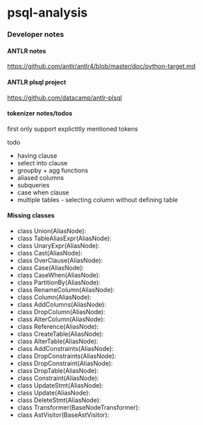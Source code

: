 # psql-analysis

### Developer notes
#### ANTLR notes
https://github.com/antlr/antlr4/blob/master/doc/python-target.md

#### ANTLR plsql project
https://github.com/datacamp/antlr-plsql

#### tokenizer notes/todos

first only support explictitly mentioned tokens

todo
* having clause 
* select into clause
* groupby + agg functions
* aliased columns
* subqueries
* case when clause
* multiple tables - selecting column without defining table

#### Missing classes 
* class Union(AliasNode):
* class TableAliasExpr(AliasNode):
* class UnaryExpr(AliasNode):
* class Cast(AliasNode):
* class OverClause(AliasNode):
* class Case(AliasNode):
* class CaseWhen(AliasNode):
* class PartitionBy(AliasNode):
* class RenameColumn(AliasNode):
* class Column(AliasNode):
* class AddColumns(AliasNode):
* class DropColumn(AliasNode):
* class AlterColumn(AliasNode):
* class Reference(AliasNode):
* class CreateTable(AliasNode):
* class AlterTable(AliasNode):
* class AddConstraints(AliasNode):
* class DropConstraints(AliasNode):
* class DropConstraint(AliasNode):
* class DropTable(AliasNode):
* class Constraint(AliasNode):
* class UpdateStmt(AliasNode):
* class Update(AliasNode):
* class DeleteStmt(AliasNode):
* class Transformer(BaseNodeTransformer):
* class AstVisitor(BaseAstVisitor):
 
